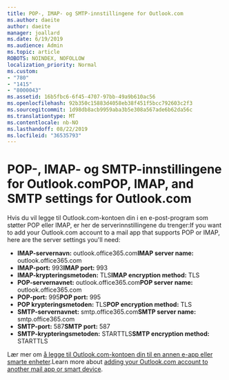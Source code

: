 ```yaml
---
title: POP-, IMAP- og SMTP-innstillingene for Outlook.com
ms.author: daeite
author: daeite
manager: joallard
ms.date: 6/19/2019
ms.audience: Admin
ms.topic: article
ROBOTS: NOINDEX, NOFOLLOW
localization_priority: Normal
ms.custom:
- "780"
- "1415"
- "8000043"
ms.assetid: 16b5fbc6-6f45-4707-97bb-49a9b610ac56
ms.openlocfilehash: 92b350c15883d4058eb38f451f5bcc792603c2f3
ms.sourcegitcommit: 1d98db8acb9959aba3b5e308a567ade6b62da56c
ms.translationtype: MT
ms.contentlocale: nb-NO
ms.lasthandoff: 08/22/2019
ms.locfileid: "36535793"
---
```

# <a name="pop-imap-and-smtp-settings-for-outlookcom"></a><span data-ttu-id="a2194-102">POP-, IMAP- og SMTP-innstillingene for Outlook.com</span><span class="sxs-lookup"><span data-stu-id="a2194-102">POP, IMAP, and SMTP settings for Outlook.com</span></span>

<span data-ttu-id="a2194-103">Hvis du vil legge til Outlook.com-kontoen din i en e-post-program som støtter POP eller IMAP, er her de serverinnstillingene du trenger:</span><span class="sxs-lookup"><span data-stu-id="a2194-103">If you want to add your Outlook.com account to a mail app that supports POP or IMAP, here are the server settings you'll need:</span></span>
  
- <span data-ttu-id="a2194-104">**IMAP-servernavn:** outlook.office365.com</span><span class="sxs-lookup"><span data-stu-id="a2194-104">**IMAP server name:** outlook.office365.com</span></span>
- <span data-ttu-id="a2194-105">**IMAP-port:** 993</span><span class="sxs-lookup"><span data-stu-id="a2194-105">**IMAP port:** 993</span></span>
- <span data-ttu-id="a2194-106">**IMAP-krypteringsmetoden:** TLS</span><span class="sxs-lookup"><span data-stu-id="a2194-106">**IMAP encryption method:** TLS</span></span>
- <span data-ttu-id="a2194-107">**POP-servernavnet:** outlook.office365.com</span><span class="sxs-lookup"><span data-stu-id="a2194-107">**POP server name:** outlook.office365.com</span></span>  
- <span data-ttu-id="a2194-108">**POP-port:** 995</span><span class="sxs-lookup"><span data-stu-id="a2194-108">**POP port:** 995</span></span>  
- <span data-ttu-id="a2194-109">**POP krypteringsmetoden:** TLS</span><span class="sxs-lookup"><span data-stu-id="a2194-109">**POP encryption method:** TLS</span></span>  
- <span data-ttu-id="a2194-110">**SMTP-servernavnet:** smtp.office365.com</span><span class="sxs-lookup"><span data-stu-id="a2194-110">**SMTP server name:** smtp.office365.com</span></span>
- <span data-ttu-id="a2194-111">**SMTP-port:** 587</span><span class="sxs-lookup"><span data-stu-id="a2194-111">**SMTP port:** 587</span></span>
- <span data-ttu-id="a2194-112">**SMTP-krypteringsmetoden:** STARTTLS</span><span class="sxs-lookup"><span data-stu-id="a2194-112">**SMTP encryption method:** STARTTLS</span></span>

<span data-ttu-id="a2194-113">Lær mer om [å legge til Outlook.com-kontoen din til en annen e-app eller smarte enheter](https://support.office.com/article/73f3b178-0009-41ae-aab1-87b80fa94970?wt.mc_id=Office_Outlook_com_Alchemy).</span><span class="sxs-lookup"><span data-stu-id="a2194-113">Learn more about [adding your Outlook.com account to another mail app or smart device](https://support.office.com/article/73f3b178-0009-41ae-aab1-87b80fa94970?wt.mc_id=Office_Outlook_com_Alchemy).</span></span>
